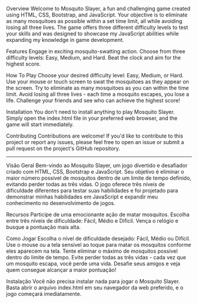 Overview
Welcome to Mosquito Slayer, a fun and challenging game created using HTML, CSS, Bootstrap, and JavaScript. Your objective is to eliminate as many mosquitoes as possible within a set time limit, all while avoiding losing all three lives. The game offers three different difficulty levels to test your skills and was designed to showcase my JavaScript abilities while expanding my knowledge in game development.

Features
Engage in exciting mosquito-swatting action.
Choose from three difficulty levels: Easy, Medium, and Hard.
Beat the clock and aim for the highest score.

How To Play
Choose your desired difficulty level: Easy, Medium, or Hard.
Use your mouse or touch screen to swat the mosquitoes as they appear on the screen.
Try to eliminate as many mosquitoes as you can within the time limit.
Avoid losing all three lives - each time a mosquito escapes, you lose a life.
Challenge your friends and see who can achieve the highest score!

Installation
You don't need to install anything to play Mosquito Slayer. Simply open the index.html file in your preferred web browser, and the game will start immediately.

Contributing 
Contributions are welcome! If you'd like to contribute to this project or report any issues, please feel free to open an issue or submit a pull request on the project's GitHub repository.

------------------------------------------------------------------------------------------------------------------------------------------------------------------------------------------------------------------------------
Visão Geral
Bem-vindo ao Mosquito Slayer, um jogo divertido e desafiador criado com HTML, CSS, Bootstrap e JavaScript. Seu objetivo é eliminar o maior número possível de mosquitos dentro de um limite de tempo definido, evitando perder todas as três vidas. O jogo oferece três níveis de dificuldade diferentes para testar suas habilidades e foi projetado para demonstrar minhas habilidades em JavaScript e expandir meu conhecimento no desenvolvimento de jogos.

Recursos
Participe de uma emocionante ação de matar mosquitos.
Escolha entre três níveis de dificuldade: Fácil, Médio e Difícil.
Vença o relógio e busque a pontuação mais alta.

Como Jogar
Escolha o nível de dificuldade desejado: Fácil, Médio ou Difícil.
Use o mouse ou a tela sensível ao toque para matar os mosquitos conforme eles aparecem na tela.
Tente eliminar o máximo de mosquitos possível dentro do limite de tempo.
Evite perder todas as três vidas - cada vez que um mosquito escapa, você perde uma vida.
Desafie seus amigos e veja quem consegue alcançar a maior pontuação!

Instalação
Você não precisa instalar nada para jogar o Mosquito Slayer. Basta abrir o arquivo index.html em seu navegador da web preferido, e o jogo começará imediatamente.
